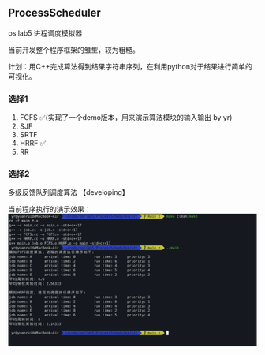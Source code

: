 ## ProcessScheduler

os lab5 进程调度模拟器

当前开发整个程序框架的雏型，较为粗糙。

计划：用C++完成算法得到结果字符串序列，在利用python对于结果进行简单的可视化。

### 选择1

1. FCFS ✅(实现了一个demo版本，用来演示算法模块的输入输出 by yr)
2. SJF
3. SRTF
4. HRRF ✅
5. RR

### 选择2

多级反馈队列调度算法 【developing】

当前程序执行的演示效果：
![](./imgs/demo.png)





